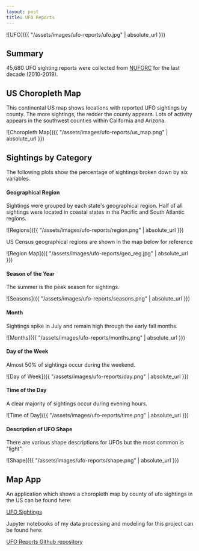 ```yaml
---
layout: post
title: UFO Reports
---
```


![UFO]({{ "/assets/images/ufo-reports/ufo.jpg" | absolute_url }})

## Summary

45,680 UFO sighting reports were collected from [NUFORC](http://www.nuforc.org/webreports.html) for the last decade (2010-2019).

## US Choropleth Map

This continental US map shows locations with reported UFO sightings by county. The more sightings, the redder the county appears. Lots of activity appears in the southwest counties within California and Arizona.

![Choropleth Map]({{ "/assets/images/ufo-reports/us_map.png" | absolute_url }})

## Sightings by Category

The following plots show the percentage of sightings broken down by six variables.

#### Geographical Region

Sightings were grouped by each state's geographical region. Half of all sightings were located in coastal states in the Pacific and South Atlantic regions.

![Regions]({{ "/assets/images/ufo-reports/region.png" | absolute_url }})

US Census geographical regions are shown in the map below for reference

![Region Map]({{ "/assets/images/ufo-reports/geo_reg.jpg" | absolute_url }})

#### Season of the Year

The summer is the peak season for sightings.

![Seasons]({{ "/assets/images/ufo-reports/seasons.png" | absolute_url }})

#### Month

Sightings spike in July and remain high through the early fall months.

![Months]({{ "/assets/images/ufo-reports/months.png" | absolute_url }})

#### Day of the Week

Almost 50% of sightings occur during the weekend.

![Day of Week]({{ "/assets/images/ufo-reports/day.png" | absolute_url }})

#### Time of the Day

A clear majority of sightings occur during evening hours.

![Time of Day]({{ "/assets/images/ufo-reports/time.png" | absolute_url }})

#### Description of UFO Shape

There are various shape descriptions for UFOs but the most common is "light".

![Shape]({{ "/assets/images/ufo-reports/shape.png" | absolute_url }})

## Map App
An application which shows a choropleth map by county of ufo sightings in the US can be found here:

[UFO Sightings](https://ufo-reports-app.herokuapp.com/)

Jupyter notebooks of my data processing and modeling for this project can be found here:

[UFO Reports Github repository](https://github.com/kevscon/ufo-reports)
